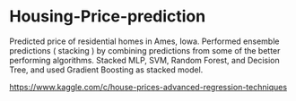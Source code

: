 # Housing-Price-prediction
Predicted price of residential homes in Ames, Iowa. Performed ensemble predictions ( stacking ) by combining predictions from some of the better performing algorithms. Stacked MLP, SVM, Random Forest, and Decision Tree, and used Gradient Boosting as stacked model.

https://www.kaggle.com/c/house-prices-advanced-regression-techniques
